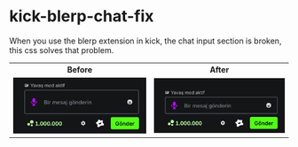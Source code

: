# kick-blerp-chat-fix
When you use the blerp extension in kick, the chat input section is broken, this css solves that problem.

<table>
  <tr>
    <th>Before</th>
    <th>After</th>
  </tr>
  <tr>
    <td><img src="images/before.png" width="350"></td>
    <td><img src="images/after.png" width="350"></td>
  </tr>
</table>
